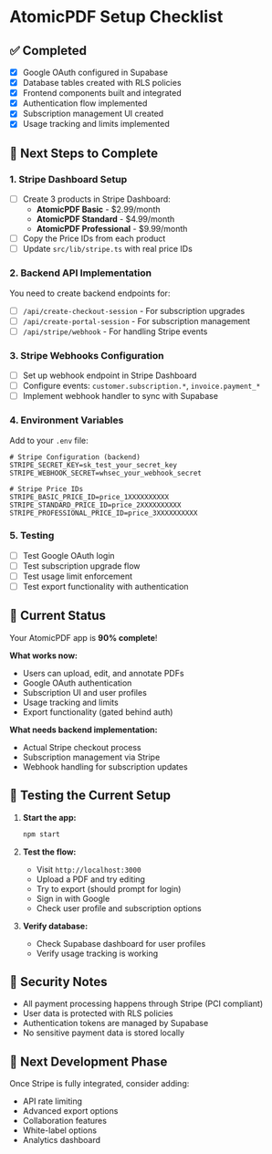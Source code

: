 # AtomicPDF Setup Checklist

## ✅ **Completed**
- [x] Google OAuth configured in Supabase
- [x] Database tables created with RLS policies
- [x] Frontend components built and integrated
- [x] Authentication flow implemented
- [x] Subscription management UI created
- [x] Usage tracking and limits implemented

## 🔧 **Next Steps to Complete**

### 1. **Stripe Dashboard Setup**
- [ ] Create 3 products in Stripe Dashboard:
  - **AtomicPDF Basic** - $2.99/month
  - **AtomicPDF Standard** - $4.99/month  
  - **AtomicPDF Professional** - $9.99/month
- [ ] Copy the Price IDs from each product
- [ ] Update `src/lib/stripe.ts` with real price IDs

### 2. **Backend API Implementation**
You need to create backend endpoints for:
- [ ] `/api/create-checkout-session` - For subscription upgrades
- [ ] `/api/create-portal-session` - For subscription management
- [ ] `/api/stripe/webhook` - For handling Stripe events

### 3. **Stripe Webhooks Configuration**
- [ ] Set up webhook endpoint in Stripe Dashboard
- [ ] Configure events: `customer.subscription.*`, `invoice.payment_*`
- [ ] Implement webhook handler to sync with Supabase

### 4. **Environment Variables**
Add to your `.env` file:
```
# Stripe Configuration (backend)
STRIPE_SECRET_KEY=sk_test_your_secret_key
STRIPE_WEBHOOK_SECRET=whsec_your_webhook_secret

# Stripe Price IDs
STRIPE_BASIC_PRICE_ID=price_1XXXXXXXXXX
STRIPE_STANDARD_PRICE_ID=price_2XXXXXXXXXX  
STRIPE_PROFESSIONAL_PRICE_ID=price_3XXXXXXXXXX
```

### 5. **Testing**
- [ ] Test Google OAuth login
- [ ] Test subscription upgrade flow
- [ ] Test usage limit enforcement
- [ ] Test export functionality with authentication

## 🚀 **Current Status**
Your AtomicPDF app is **90% complete**! 

**What works now:**
- Users can upload, edit, and annotate PDFs
- Google OAuth authentication
- Subscription UI and user profiles
- Usage tracking and limits
- Export functionality (gated behind auth)

**What needs backend implementation:**
- Actual Stripe checkout process
- Subscription management via Stripe
- Webhook handling for subscription updates

## 📱 **Testing the Current Setup**

1. **Start the app:**
   ```bash
   npm start
   ```

2. **Test the flow:**
   - Visit `http://localhost:3000`
   - Upload a PDF and try editing
   - Try to export (should prompt for login)
   - Sign in with Google
   - Check user profile and subscription options

3. **Verify database:**
   - Check Supabase dashboard for user profiles
   - Verify usage tracking is working

## 🔐 **Security Notes**
- All payment processing happens through Stripe (PCI compliant)
- User data is protected with RLS policies
- Authentication tokens are managed by Supabase
- No sensitive payment data is stored locally

## 🎯 **Next Development Phase**
Once Stripe is fully integrated, consider adding:
- API rate limiting
- Advanced export options
- Collaboration features
- White-label options
- Analytics dashboard 